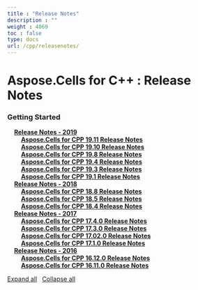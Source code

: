 ```yaml
---
title : "Release Notes" 
description : "" 
weight : 4069 
toc : false
type: docs
url: /cpp/releasenotes/
---
```


# Aspose.Cells for C++ : Release Notes


### Getting Started

&nbsp;&nbsp;&nbsp;&nbsp;[**Release Notes - 2019**](https://docs2.aspose.com/cells/cpp/releasenotes/2019/)    
&nbsp;&nbsp;&nbsp;&nbsp;&nbsp;&nbsp;&nbsp;&nbsp;[**Aspose.Cells for CPP 19.11 Release Notes**](https://docs2.aspose.com/cells/cpp/releasenotes/2019/aspose.cells+for+cpp+19.11+release+notes)    
&nbsp;&nbsp;&nbsp;&nbsp;&nbsp;&nbsp;&nbsp;&nbsp;[**Aspose.Cells for CPP 19.10 Release Notes**](https://docs2.aspose.com/cells/cpp/releasenotes/2019/aspose.cells+for+cpp+19.10+release+notes)    
&nbsp;&nbsp;&nbsp;&nbsp;&nbsp;&nbsp;&nbsp;&nbsp;[**Aspose.Cells for CPP 19.8 Release Notes**](https://docs2.aspose.com/cells/cpp/releasenotes/2019/aspose.cells+for+cpp+19.8+release+notes)    
&nbsp;&nbsp;&nbsp;&nbsp;&nbsp;&nbsp;&nbsp;&nbsp;[**Aspose.Cells for CPP 19.4 Release Notes**](https://docs2.aspose.com/cells/cpp/releasenotes/2019/aspose.cells+for+cpp+19.4+release+notes)    
&nbsp;&nbsp;&nbsp;&nbsp;&nbsp;&nbsp;&nbsp;&nbsp;[**Aspose.Cells for CPP 19.3 Release Notes**](https://docs2.aspose.com/cells/cpp/releasenotes/2019/aspose.cells+for+cpp+19.3+release+notes)    
&nbsp;&nbsp;&nbsp;&nbsp;&nbsp;&nbsp;&nbsp;&nbsp;[**Aspose.Cells for CPP 19.1 Release Notes**](https://docs2.aspose.com/cells/cpp/releasenotes/2019/aspose.cells+for+cpp+19.1+release+notes)    
&nbsp;&nbsp;&nbsp;&nbsp;[**Release Notes - 2018**](https://docs2.aspose.com/cells/cpp/releasenotes/2018/)    
&nbsp;&nbsp;&nbsp;&nbsp;&nbsp;&nbsp;&nbsp;&nbsp;[**Aspose.Cells for CPP 18.8 Release Notes**](https://docs2.aspose.com/cells/cpp/releasenotes/2018/aspose.cells+for+cpp+18.8+release+notes)    
&nbsp;&nbsp;&nbsp;&nbsp;&nbsp;&nbsp;&nbsp;&nbsp;[**Aspose.Cells for CPP 18.5 Release Notes**](https://docs2.aspose.com/cells/cpp/releasenotes/2018/aspose.cells+for+cpp+18.5+release+notes)    
&nbsp;&nbsp;&nbsp;&nbsp;&nbsp;&nbsp;&nbsp;&nbsp;[**Aspose.Cells for CPP 18.4 Release Notes**](https://docs2.aspose.com/cells/cpp/releasenotes/2018/aspose.cells+for+cpp+18.4+release+notes)    
&nbsp;&nbsp;&nbsp;&nbsp;[**Release Notes - 2017**](https://docs2.aspose.com/cells/cpp/releasenotes/2017/)    
&nbsp;&nbsp;&nbsp;&nbsp;&nbsp;&nbsp;&nbsp;&nbsp;[**Aspose.Cells for CPP 17.4.0 Release Notes**](https://docs2.aspose.com/cells/cpp/releasenotes/2017/aspose.cells+for+cpp+17.4.0+release+notes)    
&nbsp;&nbsp;&nbsp;&nbsp;&nbsp;&nbsp;&nbsp;&nbsp;[**Aspose.Cells for CPP 17.3.0 Release Notes**](https://docs2.aspose.com/cells/cpp/releasenotes/2017/aspose.cells+for+cpp+17.3.0+release+notes)    
&nbsp;&nbsp;&nbsp;&nbsp;&nbsp;&nbsp;&nbsp;&nbsp;[**Aspose.Cells for CPP 17.02.0 Release Notes**](https://docs2.aspose.com/cells/cpp/releasenotes/2017/aspose.cells+for+cpp+17.02.0+release+notes)    
&nbsp;&nbsp;&nbsp;&nbsp;&nbsp;&nbsp;&nbsp;&nbsp;[**Aspose.Cells for CPP 17.1.0 Release Notes**](https://docs2.aspose.com/cells/cpp/releasenotes/2017/aspose.cells+for+cpp+17.1.0+release+notes)    
&nbsp;&nbsp;&nbsp;&nbsp;[**Release Notes - 2016**](https://docs2.aspose.com/cells/cpp/releasenotes/2016/)    
&nbsp;&nbsp;&nbsp;&nbsp;&nbsp;&nbsp;&nbsp;&nbsp;[**Aspose.Cells for CPP 16.12.0 Release Notes**](https://docs2.aspose.com/cells/cpp/releasenotes/2016/aspose.cells+for+cpp+16.12.0+release+notes)    
&nbsp;&nbsp;&nbsp;&nbsp;&nbsp;&nbsp;&nbsp;&nbsp;[**Aspose.Cells for CPP 16.11.0 Release Notes**](https://docs2.aspose.com/cells/cpp/releasenotes/2016/aspose.cells+for+cpp+16.11.0+release+notes)    

[Expand all](#)   [Collapse all](#)

           


